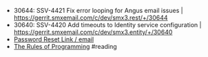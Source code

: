 - 30644: SSV-4421 Fix error looping for Angus email issues | https://gerrit.smxemail.com/c/dev/smx3.rest/+/30644
- 30640: SSV-4420 Add timeouts to Identity service configuration | https://gerrit.smxemail.com/c/dev/smx3.entity/+/30640
- [Password Reset Link / email](https://github.com/SMX-LTD/smx3.system/blob/0d71783c30c437e0af0574f6a780504ad50dca8a/src/main/java/smx3/system/resources/PasswordResetResource.java#L192)
- [The Rules of Programming](https://www.therulesofprogramming.com/) #reading